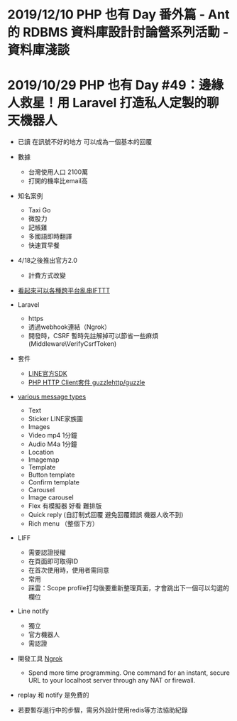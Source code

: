 # 2019/12/10 PHP 也有 Day 番外篇 - Ant 的 RDBMS 資料庫設計討論營系列活動 - 資料庫淺談

# 2019/10/29 PHP 也有 Day #49：邊緣人救星！用 Laravel 打造私人定製的聊天機器人
- 已讀 在訊號不好的地方 可以成為一個基本的回覆

- 數據
    - 台灣使用人口 2100萬
    - 打開的機率比email高

- 知名案例
    - Taxi Go
    - 微股力
    - 記帳雞
    - 多國語即時翻譯
    - 快速買早餐

- 4/18之後推出官方2.0
    - 計費方式改變

- [看起來可以各種跨平台亂串IFTTT](https://ifttt.com/)

- Laravel
    - https
    - 透過webhook連結（Ngrok）
    - 開發時，CSRF 暫時先註解掉可以節省一些麻煩(Middleware\VerifyCsrfToken)

- 套件
    - [LINE官方SDK](https://packagist.org/packages/linecorp/line-bot-sdk)
    - [PHP HTTP Client套件 guzzlehttp/guzzle](https://packagist.org/packages/guzzlehttp/guzzle)

- [various message types](https://developers.line.biz/en/docs/messaging-api/overview/)
    - Text
    - Sticker LINE家族圖
    - Images 
    - Video mp4 1分鐘
    - Audio M4a 1分鐘
    - Location
    - Imagemap
    - Template
    - Button template
    - Confirm template
    - Carousel
    - Image carousel
    - Flex 有模擬器 好看 難排版
    - Quick reply (自訂制式回覆 避免回覆錯誤 機器人收不到)
    - Rich menu （整個下方）

- LIFF
    - 需要認證授權
    - 在頁面即可取得ID
    - 在首次使用時，使用者需同意
    - 常用
    - 踩雷：Scope profile打勾後要重新整理頁面，才會跳出下一個可以勾選的欄位

- Line notify
    - 獨立
    - 官方機器人
    - 需認證

- 開發工具 [Ngrok](https://ngrok.com/)
    - Spend more time programming. One command for an instant, secure URL to your localhost server through any NAT or firewall.

- replay 和 notify 是免費的
- 若要暫存進行中的步驟，需另外設計使用redis等方法協助紀錄

